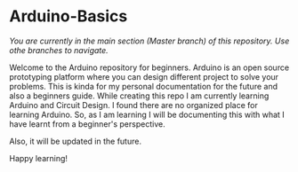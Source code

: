 # Arduino-Basics
_You are currently in the main section (Master branch) of this repository. Use othe branches to navigate._

Welcome to the Arduino repository for beginners. Arduino is an open source prototyping platform where you can design different project to solve your problems. This is kinda for my personal documentation for the future and also a beginners guide. While creating this repo I am currently learning Arduino and Circuit Design. I found there are no organized place for learning Arduino. So, as I am learning I will be documenting this with what I have learnt from a beginner's perspective.

Also, it will be updated in the future.

Happy learning!
